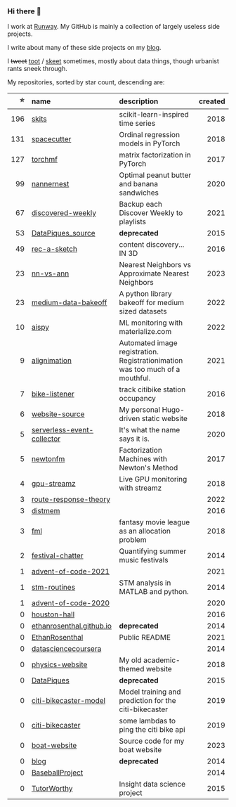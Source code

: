 ### Hi there 👋

I work at [Runway](https://runwayml.com/). My GitHub is mainly a collection of largely useless side projects.

I write about many of these side projects on my [blog](https://www.ethanrosenthal.com).

I ~~tweet~~ [toot](https://recsys.social/@ethanrosenthal) / [skeet](https://bsky.app/profile/ethanrosenthal.com) sometimes, mostly about data things, though urbanist rants sneek through.

My repositories, sorted by star count, descending are:

<!-- BEGIN LIST -->
|   ⭐ | name                                                                                       | description                                                                   |   created |
|----:|:-------------------------------------------------------------------------------------------|:------------------------------------------------------------------------------|----------:|
| 196 | [skits](https://github.com/EthanRosenthal/skits)                                           | scikit-learn-inspired time series                                             |      2018 |
| 131 | [spacecutter](https://github.com/EthanRosenthal/spacecutter)                               | Ordinal regression models in PyTorch                                          |      2018 |
| 127 | [torchmf](https://github.com/EthanRosenthal/torchmf)                                       | matrix factorization in PyTorch                                               |      2017 |
|  99 | [nannernest](https://github.com/EthanRosenthal/nannernest)                                 | Optimal peanut butter and banana sandwiches                                   |      2020 |
|  67 | [discovered-weekly](https://github.com/EthanRosenthal/discovered-weekly)                   | Backup each Discover Weekly to playlists                                      |      2021 |
|  53 | [DataPiques_source](https://github.com/EthanRosenthal/DataPiques_source)                   | **deprecated**                                                                |      2015 |
|  49 | [rec-a-sketch](https://github.com/EthanRosenthal/rec-a-sketch)                             | content discovery... IN 3D                                                    |      2016 |
|  23 | [nn-vs-ann](https://github.com/EthanRosenthal/nn-vs-ann)                                   | Nearest Neighbors vs Approximate Nearest Neighbors                            |      2023 |
|  23 | [medium-data-bakeoff](https://github.com/EthanRosenthal/medium-data-bakeoff)               | A python library bakeoff for medium sized datasets                            |      2022 |
|  10 | [aispy](https://github.com/EthanRosenthal/aispy)                                           | ML monitoring with materialize.com                                            |      2022 |
|   9 | [alignimation](https://github.com/EthanRosenthal/alignimation)                             | Automated image registration. Registrationimation was too much of a mouthful. |      2021 |
|   7 | [bike-listener](https://github.com/EthanRosenthal/bike-listener)                           | track citibike station occupancy                                              |      2016 |
|   6 | [website-source](https://github.com/EthanRosenthal/website-source)                         | My personal Hugo-driven static website                                        |      2018 |
|   5 | [serverless-event-collector](https://github.com/EthanRosenthal/serverless-event-collector) | It's what the name says it is.                                                |      2020 |
|   5 | [newtonfm](https://github.com/EthanRosenthal/newtonfm)                                     | Factorization Machines with Newton's Method                                   |      2017 |
|   4 | [gpu-streamz](https://github.com/EthanRosenthal/gpu-streamz)                               | Live GPU monitoring with streamz                                              |      2018 |
|   3 | [route-response-theory](https://github.com/EthanRosenthal/route-response-theory)           |                                                                               |      2022 |
|   3 | [distmem](https://github.com/EthanRosenthal/distmem)                                       |                                                                               |      2016 |
|   3 | [fml](https://github.com/EthanRosenthal/fml)                                               | fantasy movie league as an allocation problem                                 |      2018 |
|   2 | [festival-chatter](https://github.com/EthanRosenthal/festival-chatter)                     | Quantifying summer music festivals                                            |      2014 |
|   1 | [advent-of-code-2021](https://github.com/EthanRosenthal/advent-of-code-2021)               |                                                                               |      2021 |
|   1 | [stm-routines](https://github.com/EthanRosenthal/stm-routines)                             | STM analysis in MATLAB and python.                                            |      2014 |
|   1 | [advent-of-code-2020](https://github.com/EthanRosenthal/advent-of-code-2020)               |                                                                               |      2020 |
|   0 | [houston-hall](https://github.com/EthanRosenthal/houston-hall)                             |                                                                               |      2016 |
|   0 | [ethanrosenthal.github.io](https://github.com/EthanRosenthal/ethanrosenthal.github.io)     | **deprecated**                                                                |      2014 |
|   0 | [EthanRosenthal](https://github.com/EthanRosenthal/EthanRosenthal)                         | Public README                                                                 |      2021 |
|   0 | [datasciencecoursera](https://github.com/EthanRosenthal/datasciencecoursera)               |                                                                               |      2014 |
|   0 | [physics-website](https://github.com/EthanRosenthal/physics-website)                       | My old academic-themed website                                                |      2018 |
|   0 | [DataPiques](https://github.com/EthanRosenthal/DataPiques)                                 | **deprecated**                                                                |      2015 |
|   0 | [citi-bikecaster-model](https://github.com/EthanRosenthal/citi-bikecaster-model)           | Model training and prediction for the citi-bikecaster                         |      2019 |
|   0 | [citi-bikecaster](https://github.com/EthanRosenthal/citi-bikecaster)                       | some lambdas to ping the citi bike api                                        |      2019 |
|   0 | [boat-website](https://github.com/EthanRosenthal/boat-website)                             | Source code for my boat website                                               |      2023 |
|   0 | [blog](https://github.com/EthanRosenthal/blog)                                             | **deprecated**                                                                |      2014 |
|   0 | [BaseballProject](https://github.com/EthanRosenthal/BaseballProject)                       |                                                                               |      2014 |
|   0 | [TutorWorthy](https://github.com/EthanRosenthal/TutorWorthy)                               | Insight data science project                                                  |      2015 |
<!-- END LIST -->
